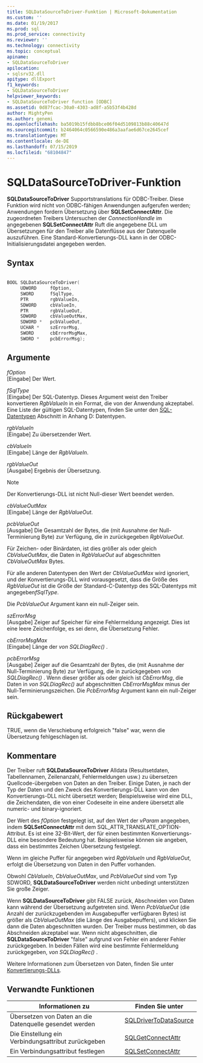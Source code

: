 ```yaml
---
title: SQLDataSourceToDriver-Funktion | Microsoft-Dokumentation
ms.custom: ''
ms.date: 01/19/2017
ms.prod: sql
ms.prod_service: connectivity
ms.reviewer: ''
ms.technology: connectivity
ms.topic: conceptual
apiname:
- SQLDataSourceToDriver
apilocation:
- sqlsrv32.dll
apitype: dllExport
f1_keywords:
- SQLDataSourceToDriver
helpviewer_keywords:
- SQLDataSourceToDriver function [ODBC]
ms.assetid: 0d87fcac-30a0-4303-ad8f-a5b53f4b428d
author: MightyPen
ms.author: genemi
ms.openlocfilehash: ba5019b15fdbb8bce06f04d5109813b88c40647d
ms.sourcegitcommit: b2464064c0566590e486a3aafae6d67ce2645cef
ms.translationtype: MT
ms.contentlocale: de-DE
ms.lasthandoff: 07/15/2019
ms.locfileid: "68104847"
---
```

# <a name="sqldatasourcetodriver-function"></a>SQLDataSourceToDriver-Funktion
**SQLDataSourceToDriver** Supportstranslations für ODBC-Treiber. Diese Funktion wird nicht von ODBC-fähigen Anwendungen aufgerufen werden; Anwendungen fordern Übersetzung über **SQLSetConnectAttr**. Die zugeordneten Treibers Untersuchen der *ConnectionHandle* im angegebenen **SQLSetConnectAttr** Ruft die angegebene DLL um Übersetzungen für den Treiber alle Datenflüsse aus der Datenquelle auszuführen. Eine Standard-Konvertierungs-DLL kann in der ODBC-Initialisierungsdatei angegeben werden.  
  
## <a name="syntax"></a>Syntax  
  
```cpp  
  
BOOL SQLDataSourceToDriver(  
     UDWORD     fOption,  
     SWORD      fSqlType,  
     PTR        rgbValueIn,  
     SDWORD     cbValueIn,  
     PTR        rgbValueOut,  
     SDWORD     cbValueOutMax,  
     SDWORD *   pcbValueOut,  
     UCHAR *    szErrorMsg,  
     SWORD      cbErrorMsgMax,  
     SWORD *    pcbErrorMsg);  
```  
  
## <a name="arguments"></a>Argumente  
 *fOption*  
 [Eingabe] Der Wert.  
  
 *fSqlType*  
 [Eingabe] Der SQL-Datentyp. Dieses Argument weist den Treiber konvertieren *RgbValueIn* in ein Format, die von der Anwendung akzeptabel. Eine Liste der gültigen SQL-Datentypen, finden Sie unter den [SQL-Datentypen](../../../odbc/reference/appendixes/sql-data-types.md) Abschnitt in Anhang D: Datentypen.  
  
 *rgbValueIn*  
 [Eingabe] Zu übersetzender Wert.  
  
 *cbValueIn*  
 [Eingabe] Länge der *RgbValueIn*.  
  
 *rgbValueOut*  
 [Ausgabe] Ergebnis der Übersetzung.  
  
> [!NOTE]  
>  Der Konvertierungs-DLL ist nicht Null-dieser Wert beendet werden.  
  
 *cbValueOutMax*  
 [Eingabe] Länge der *RgbValueOut*.  
  
 *pcbValueOut*  
 [Ausgabe] Die Gesamtzahl der Bytes, die (mit Ausnahme der Null-Terminierung Byte) zur Verfügung, die in zurückgegeben *RgbValueOut*.  
  
 Für Zeichen- oder Binärdaten, ist dies größer als oder gleich *CbValueOutMax*, die Daten in *RgbValueOut* auf abgeschnitten *CbValueOutMax* Bytes.  
  
 Für alle anderen Datentypen den Wert der *CbValueOutMax* wird ignoriert, und der Konvertierungs-DLL wird vorausgesetzt, dass die Größe des *RgbValueOut* ist die Größe der Standard-C-Datentyp des SQL-Datentyps mit angegeben*fSqlType*.  
  
 Die *PcbValueOut* Argument kann ein null-Zeiger sein.  
  
 *szErrorMsg*  
 [Ausgabe] Zeiger auf Speicher für eine Fehlermeldung angezeigt. Dies ist eine leere Zeichenfolge, es sei denn, die Übersetzung Fehler.  
  
 *cbErrorMsgMax*  
 [Eingabe] Länge der *von SQLDiagRec()* .  
  
 *pcbErrorMsg*  
 [Ausgabe] Zeiger auf die Gesamtzahl der Bytes, die (mit Ausnahme der Null-Terminierung Byte) zur Verfügung, die in zurückgegeben *von SQLDiagRec()* . Wenn dieser größer als oder gleich ist *CbErrorMsg*, die Daten in *von SQLDiagRec()* auf abgeschnitten *CbErrorMsgMax* minus der Null-Terminierungszeichen. Die *PcbErrorMsg* Argument kann ein null-Zeiger sein.  
  
## <a name="returns"></a>Rückgabewert  
 TRUE, wenn die Verschiebung erfolgreich "false" war, wenn die Übersetzung fehlgeschlagen ist.  
  
## <a name="comments"></a>Kommentare  
 Der Treiber ruft **SQLDataSourceToDriver** Alldata (Resultsetdaten, Tabellennamen, Zeilenanzahl, Fehlermeldungen usw.) zu übersetzen Quellcode-übergeben von Daten an den Treiber. Einige Daten, je nach der Typ der Daten und den Zweck des Konvertierungs-DLL kann von den Konvertierungs-DLL nicht übersetzt werden; Beispielsweise wird eine DLL, die Zeichendaten, die von einer Codeseite in eine andere übersetzt alle numeric- und binary-ignoriert.  
  
 Der Wert des *fOption* festgelegt ist, auf den Wert der *vParam* angegeben, indem **SQLSetConnectAttr** mit dem SQL_ATTR_TRANSLATE_OPTION-Attribut. Es ist eine 32-Bit-Wert, der für einen bestimmten Konvertierungs-DLL eine besondere Bedeutung hat. Beispielsweise können sie angeben, dass ein bestimmtes Zeichen Übersetzung festgelegt.  
  
 Wenn im gleiche Puffer für angegeben wird *RgbValueIn* und *RgbValueOut*, erfolgt die Übersetzung von Daten in den Puffer vorhanden.  
  
 Obwohl *CbValueIn*, *CbValueOutMax*, und *PcbValueOut* sind vom Typ SDWORD, **SQLDataSourceToDriver** werden nicht unbedingt unterstützen Sie große Zeiger.  
  
 Wenn **SQLDataSourceToDriver** gibt FALSE zurück, Abschneiden von Daten kann während der Übersetzung aufgetreten sind. Wenn *PcbValueOut* (die Anzahl der zurückzugebenden im Ausgabepuffer verfügbaren Bytes) ist größer als *CbValueOutMax* (die Länge des Ausgabepuffers), und klicken Sie dann die Daten abgeschnitten wurden. Der Treiber muss bestimmen, ob das Abschneiden akzeptabel war. Wenn nicht abgeschnitten, die **SQLDataSourceToDriver** "false" aufgrund von Fehler ein anderer Fehler zurückgegeben. In beiden Fällen wird eine bestimmte Fehlermeldung zurückgegeben, *von SQLDiagRec()* .  
  
 Weitere Informationen zum Übersetzen von Daten, finden Sie unter [Konvertierungs-DLLs](../../../odbc/reference/develop-app/translation-dlls.md).  
  
## <a name="related-functions"></a>Verwandte Funktionen  
  
|Informationen zu|Finden Sie unter|  
|---------------------------|---------|  
|Übersetzen von Daten an die Datenquelle gesendet werden|[SQLDriverToDataSource](../../../odbc/reference/syntax/sqldrivertodatasource-function.md)|  
|Die Einstellung ein Verbindungsattribut zurückgeben|[SQLGetConnectAttr](../../../odbc/reference/syntax/sqlgetconnectattr-function.md)|  
|Ein Verbindungsattribut festlegen|[SQLSetConnectAttr](../../../odbc/reference/syntax/sqlsetconnectattr-function.md)|
